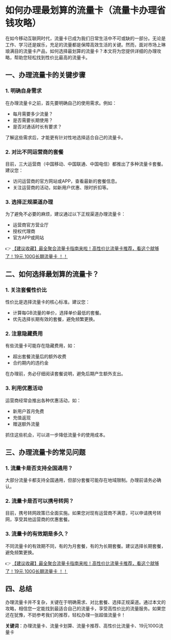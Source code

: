 # 如何办理最划算的流量卡（流量卡办理省钱攻略）

在如今移动互联网时代，流量卡已成为我们日常生活中不可或缺的一部分。无论是工作、学习还是娱乐，充足的流量都是保障高效生活的关键。然而，面对市场上琳琅满目的流量卡产品，如何选择最划算的流量卡？本文将为您提供详细的办理攻略，帮助您轻松找到性价比最高的流量卡。

## 一、办理流量卡的关键步骤

### 1. **明确自身需求**
在办理流量卡之前，首先要明确自己的使用需求。例如：
- 每月需要多少流量？
- 是否需要长期使用？
- 是否对通话时长有要求？

了解这些需求后，才能更有针对性地选择适合自己的流量卡。

### 2. **对比不同运营商的套餐**
目前，三大运营商（中国移动、中国联通、中国电信）都推出了多种流量卡套餐。建议您：
- 访问运营商的官方网站或APP，查看最新的套餐信息。
- 关注运营商的活动，如新用户优惠、限时折扣等。

### 3. **选择正规渠道办理**
为了避免不必要的麻烦，建议通过以下正规渠道办理流量卡：
- 运营商官方营业厅
- 授权代理商
- 官方APP或网站

👉 [【建议收藏】最全聚合流量卡指南来啦！高性价比流量卡推荐，看这个就够了！19元 100G长期流量卡 ！！](https://bit.ly/Liuliangka)

## 二、如何选择最划算的流量卡？

### 1. **关注套餐性价比**
性价比是选择流量卡的核心标准。建议您：
- 计算每GB流量的单价，选择单价最低的套餐。
- 优先选择长期有效的套餐，避免频繁更换。

### 2. **注意隐藏费用**
有些流量卡可能存在隐藏费用，如：
- 超出套餐流量后的额外收费
- 合约期内的违约金

在办理前，务必仔细阅读套餐说明，避免后期产生额外支出。

### 3. **利用优惠活动**
运营商经常会推出各种优惠活动，如：
- 新用户首月免费
- 充值返现
- 赠送额外流量

抓住这些机会，可以进一步降低流量卡的使用成本。

## 三、办理流量卡的常见问题

### 1. **流量卡是否支持全国通用？**
大部分流量卡都支持全国通用，但部分套餐可能存在地域限制。办理前请务必确认。

### 2. **流量卡是否可以携号转网？**
目前，携号转网政策已全面实施。如果您对现有运营商不满意，可以申请携号转网，享受其他运营商的优惠套餐。

### 3. **流量卡的有效期是多久？**
不同流量卡的有效期不同，有的为月套餐，有的为长期套餐。建议选择长期套餐，避免频繁更换。

👉 [【建议收藏】最全聚合流量卡指南来啦！高性价比流量卡推荐，看这个就够了！19元 100G长期流量卡 ！！](https://bit.ly/Liuliangka)

## 四、总结

办理流量卡并不复杂，关键在于明确需求、对比套餐、选择正规渠道。通过本文的攻略，相信您一定能找到最适合自己的流量卡，享受高性价比的流量服务。如果您还在犹豫，不妨参考我们的推荐，轻松办理一张超值流量卡！

**关键词**：办理流量卡、流量卡划算、流量卡推荐、高性价比流量卡、19元100G流量卡